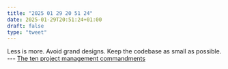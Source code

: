 ```yaml
---
title: "2025 01 29 20 51 24"
date: 2025-01-29T20:51:24+01:00
draft: false
type: "tweet"
---
```


Less is more. Avoid grand designs. Keep the codebase as small as possible. --- [The ten project management commandments](https://www.defmacro.org/2013/06/03/engineering-commandments.html)
